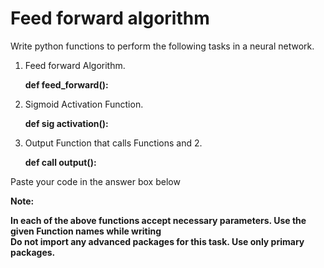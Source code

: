 # Feed forward algorithm

Write python functions to perform the following tasks in a neural network.

1. Feed forward Algorithm.

     **def feed_forward():**

2. Sigmoid Activation Function.

     **def sig activation():**

3. Output Function that calls Functions and 2.

     **def call output():**



Paste your code in the answer box below

**Note:**

**In each of the above functions accept necessary parameters. Use the given Function names while writing <br/>
Do not import any advanced packages for this task. Use only primary packages.**
